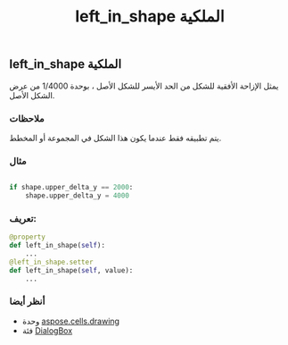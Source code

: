 ﻿---
title: left_in_shape الملكية
second_title: Aspose.Cells for Python via .NET API المراجع
description:
type: docs
weight: 680
url: /ar/python-net/aspose.cells.drawing/dialogbox/left_in_shape/
is_root: false
---
##  left_in_shape الملكية

 يمثل الإزاحة الأفقية للشكل من الحد الأيسر للشكل الأصل ،
بوحدة 1/4000 من عرض الشكل الأصل.

###  ملاحظات

يتم تطبيقه فقط عندما يكون هذا الشكل في المجموعة أو المخطط.

###  مثال

```python

if shape.upper_delta_y == 2000:
    shape.upper_delta_y = 4000

```
###  تعريف:
```python
@property
def left_in_shape(self):
    ...
@left_in_shape.setter
def left_in_shape(self, value):
    ...
```

###  أنظر أيضا
* وحدة [aspose.cells.drawing](../../)
* فئة [DialogBox](/cells/ar/python-net/aspose.cells.drawing/dialogbox)
